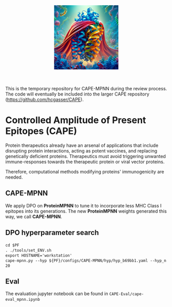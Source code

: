 <center><img src="logo.jpg" alt="Cape Logo" width="200" height="200"><br><br><br></center>

This is the temporary repository for CAPE-MPNN during the review process. The code will eventually be included into the larger CAPE repository (https://github.com/hcgasser/CAPE).


# Controlled Amplitude of Present Epitopes (CAPE)

Protein therapeutics already have an arsenal of applications that include disrupting protein interactions, acting as potent vaccines, and replacing genetically deficient proteins. 
Therapeutics must avoid triggering unwanted immune-responses towards the therapeutic protein or viral vector proteins. 

Therefore, computational methods modifying proteins' immunogenicity are needed. 


## CAPE-MPNN

We apply DPO on **ProteinMPNN** to tune it to incorporate less MHC Class I epitopes into its generations.
The new **ProteinMPNN** weights generated this way, we call **CAPE-MPNN**.

## DPO hyperparameter search

```shell 
cd $PF
. ./tools/set_ENV.sh
export HOSTNAME='workstation'
cape-mpnn.py --hyp ${PF}/configs/CAPE-MPNN/hyp/hyp_b69bb1.yaml --hyp_n 20
```

## Eval

The evaluation jupyter notebook can be found in ``CAPE-Eval/cape-eval_mpnn.ipynb``